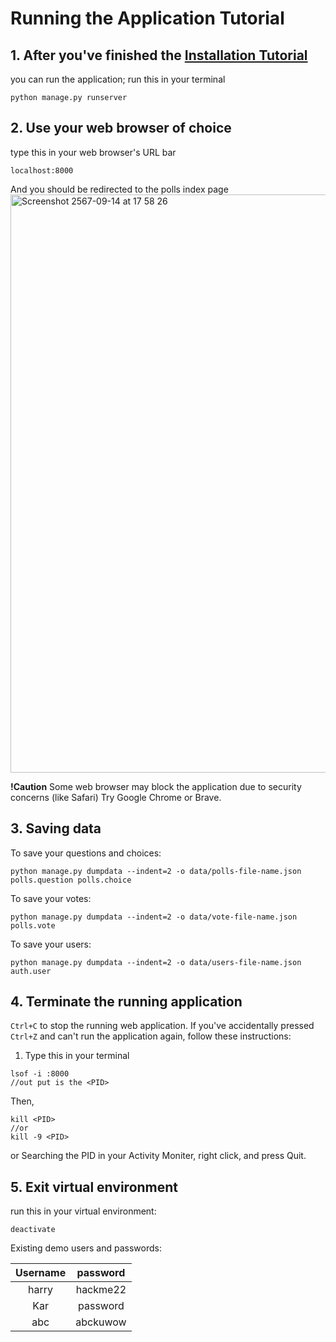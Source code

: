 # Running the Application Tutorial
## 1. After you've finished the [Installation Tutorial](Installation.md)
you can run the application; run this in your terminal
```
python manage.py runserver
```
## 2. Use your web browser of choice
type this in your web browser's URL bar
```commandline
localhost:8000
```
And you should be redirected to the polls index page
<img width="925" alt="Screenshot 2567-09-14 at 17 58 26" src="https://github.com/user-attachments/assets/0410416c-5cb7-450d-beed-65f1957d7dfb">

**!Caution** Some web browser may block the application due to security concerns (like Safari)
Try Google Chrome or Brave.

## 3. Saving data
To save your questions and choices:
```commandline
python manage.py dumpdata --indent=2 -o data/polls-file-name.json polls.question polls.choice
```
To save your votes:
```commandline
python manage.py dumpdata --indent=2 -o data/vote-file-name.json polls.vote
```
To save your users:
```commandline
python manage.py dumpdata --indent=2 -o data/users-file-name.json auth.user
```

## 4. Terminate the running application
`Ctrl+C` to stop the running web application.
If you've accidentally pressed `Ctrl+Z` and can't run the application again,
follow these instructions:
1. Type this in your terminal
```commandline
lsof -i :8000
//out put is the <PID>
```
Then,
```commandline
kill <PID>
//or
kill -9 <PID>
```
or Searching the PID in your Activity Moniter, right click, and press Quit.

## 5. Exit virtual environment
run this in your virtual environment:
```commandline
deactivate
```

Existing demo users and passwords: <br>

|    Username     |    password     |
|:---------------:|:---------------:|
|      harry      |    hackme22     |
|       Kar       |    password     |
|       abc       |    abckuwow     |
